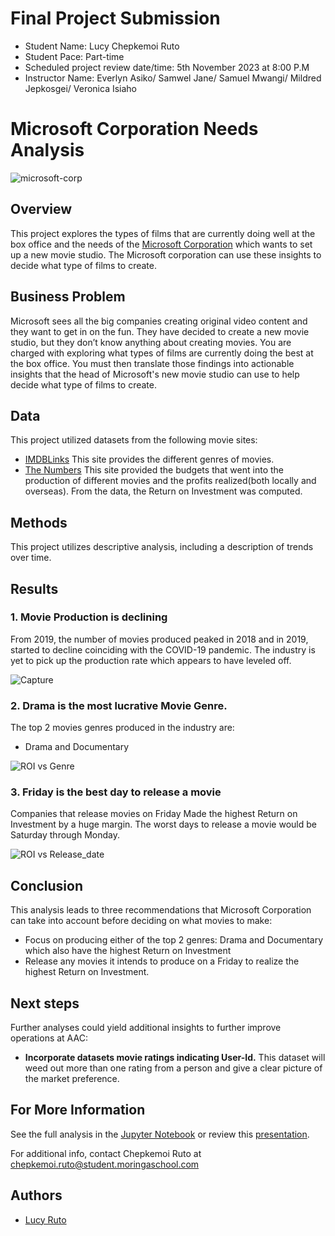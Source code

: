 
# Final Project Submission

* Student Name: Lucy Chepkemoi Ruto
* Student Pace: Part-time
* Scheduled project review date/time: 5th November 2023 at 8:00 P.M
* Instructor Name: Everlyn Asiko/ Samwel Jane/ Samuel Mwangi/ Mildred Jepkosgei/ Veronica Isiaho


# Microsoft Corporation Needs Analysis

![microsoft-corp](https://github.com/LCR2022/dsc-phase-1-project/assets/99391873/40ac1c03-81af-4a02-8fa7-154ad3dd7aa7)

## Overview
This project explores the types of films that are currently doing well at the box office and  the needs of the [Microsoft Corporation](https://www.microsoft.com/) which wants to set up a new movie studio. The Microsoft corporation can use these insights to decide what type of films to create.

## Business Problem
Microsoft sees all the big companies creating original video content and they want to get in on the fun. They have decided to create a new movie studio, but they don’t know anything about creating movies. You are charged with exploring what types of films are currently doing the best at the box office. You must then translate those findings into actionable insights that the head of Microsoft's new movie studio can use to help decide what type of films to create.

## Data
This project utilized datasets from the following movie sites:
* [IMDBLinks](https://www.imdb.com/)
This site provides the different genres of movies.
* [The Numbers](https://www.the-numbers.com/)
This site provided the budgets that went into the production of different movies and the profits realized(both locally and overseas). From the data, the Return on Investment was computed.

## Methods
This project utilizes descriptive analysis, including a description of trends over time.

## Results
### 1. Movie Production is declining
From 2019, the number of movies produced peaked in 2018 and in 2019, started to decline coinciding with the COVID-19 pandemic. The industry is yet to pick up the production rate which appears to have leveled off.

![Capture](https://github.com/LCR2022/dsc-phase-1-project/assets/99391873/bcda43f4-68e7-4a13-9011-ab94a7fa9a96)

### 2. Drama is the most lucrative Movie Genre.
The top 2 movies genres produced in the industry are:
* Drama and Documentary 

![ROI vs Genre](https://github.com/LCR2022/dsc-phase-1-project/assets/99391873/d8a00d4a-7243-4ee2-bb26-7b5fc7192041)

### 3. Friday is the best day to release a movie

Companies that release movies on Friday Made the highest Return on Investment by a huge margin. The worst days to release a movie would be Saturday through Monday.

![ROI vs Release_date](https://github.com/LCR2022/dsc-phase-1-project/assets/99391873/e880f253-1987-41cd-a858-1ddad2bdedb3)
## Conclusion
This analysis leads to three recommendations that Microsoft Corporation can take into account before deciding on what movies to make:

* Focus on producing either of the top 2 genres: Drama and Documentary which also have the highest Return on Investment
* Release any movies it intends to produce on a Friday to realize the highest Return on Investment.

## Next steps
Further analyses could yield additional insights to further improve operations at AAC:

* **Incorporate datasets movie ratings indicating User-Id.** This dataset will weed out more than one rating from a person and give a clear picture of the market preference.

## For More Information
See the full analysis in the [Jupyter Notebook](./Microsoft-needs-analysis.ipynb) or review this [presentation](./Microsoft_Needs_Presentation.pdf).

For additional info, contact Chepkemoi Ruto at [chepkemoi.ruto@student.moringaschool.com](mailto:chepkemoi.ruto@student.moringaschool.com)


## Authors

- [Lucy Ruto](https://github.com/LCR2022)

